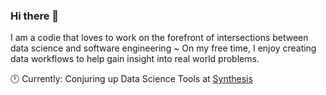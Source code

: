 ### Hi there 👋

I am a codie that loves to work on the forefront of intersections between data science and software engineering ~ 
On my free time, I enjoy creating data workflows to help gain insight into real world problems. 

🕛 Currently: Conjuring up Data Science Tools at [Synthesis](https://home.synthesis.partners/)

